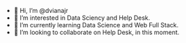 - 👋 Hi, I’m @dvianajr
- 👀 I’m interested in Data Sciency and Help Desk.
- 🌱 I’m currently learning Data Science and Web Full Stack.
- 💞️ I’m looking to collaborate on Help Desk, in this moment.

<!---
dvianajr/dvianajr is a ✨ special ✨ repository because its `README.md` (this file) appears on your GitHub profile.
You can click the Preview link to take a look at your changes.
--->
